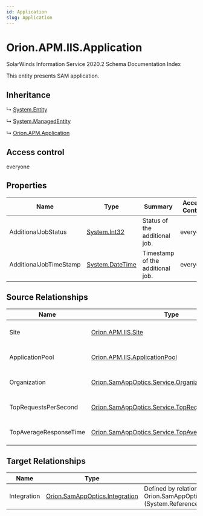 ```yaml
---
id: Application
slug: Application
---
```


# Orion.APM.IIS.Application

SolarWinds Information Service 2020.2 Schema Documentation Index

This entity presents SAM application.

## Inheritance

↳ [System.Entity](./../System/Entity)

↳ [System.ManagedEntity](./../System/ManagedEntity)

↳ [Orion.APM.Application](./../Orion.APM/Application)

## Access control

everyone

## Properties

| Name | Type | Summary | Access Control |
| ------ | ------ | ------ | ------ |
| AdditionalJobStatus | [System.Int32](https://docs.microsoft.com/en-us/dotnet/api/system.int32) | Status of the additional job. | everyone |
| AdditionalJobTimeStamp | [System.DateTime](https://docs.microsoft.com/en-us/dotnet/api/system.datetime) | Timestamp of the additional job. | everyone |

## Source Relationships

| Name | Type | Notes |
| ------ | ------ | ------ |
| Site | [Orion.APM.IIS.Site](./../Orion.APM.IIS/Site) | Defined by relationship Orion.APM.IIS.ApplicationHostsSite (System.Hosting) |
| ApplicationPool | [Orion.APM.IIS.ApplicationPool](./../Orion.APM.IIS/ApplicationPool) | Defined by relationship Orion.APM.IIS.ApplicationHostsApplicationPool (System.Hosting) |
| Organization | [Orion.SamAppOptics.Service.Organization](./../Orion.SamAppOptics.Service/Organization) | Defined by relationship AppOptics.ApplicationToOrganization (System.Reference) |
| TopRequestsPerSecond | [Orion.SamAppOptics.Service.TopRequestsPerSecond](./../Orion.SamAppOptics.Service/TopRequestsPerSecond) | Defined by relationship AppOptics.ApplicationToTopRequestsPerSecond (System.Reference) |
| TopAverageResponseTime | [Orion.SamAppOptics.Service.TopAverageResponseTime](./../Orion.SamAppOptics.Service/TopAverageResponseTime) | Defined by relationship AppOptics.ApplicationToTopAverageResponseTime (System.Reference) |

## Target Relationships

| Name | Type | Notes |
| ------ | ------ | ------ |
| Integration | [Orion.SamAppOptics.Integration](./../Orion.SamAppOptics/Integration) | Defined by relationship Orion.SamAppOptics.ApplicationIntegration (System.Reference) |


